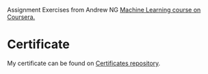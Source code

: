 Assignment Exercises from Andrew NG [Machine Learning course on Coursera.](https://www.coursera.org/learn/machine-learning)

# Certificate
My certificate can be found on [Certificates repository](https://github.com/kdiri/Certificates/tree/master/Coursera/MachineLearning).
